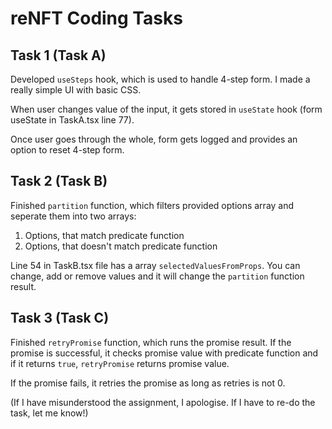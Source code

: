 # reNFT Coding Tasks

## Task 1 (Task A)

Developed `useSteps` hook, which is used to handle 4-step form.
I made a really simple UI with basic CSS.

When user changes value of the input, it gets stored in `useState` hook (form useState in TaskA.tsx line 77).

Once user goes through the whole, form gets logged and provides an option to reset 4-step form.

## Task 2 (Task B)

Finished `partition` function, which filters provided options array and seperate them into two arrays:

1. Options, that match predicate function
2. Options, that doesn't match predicate function

Line 54 in TaskB.tsx file has a array `selectedValuesFromProps`. You can change, add or remove values and it will change the `partition` function result.

## Task 3 (Task C)

Finished `retryPromise` function, which runs the promise result. If the promise is successful, it checks promise value with predicate function and if it returns `true`, `retryPromise` returns promise value.

If the promise fails, it retries the promise as long as retries is not 0.

(If I have misunderstood the assignment, I apologise. If I have to re-do the task, let me know!)
